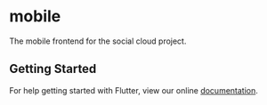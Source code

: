 # mobile

The mobile frontend for the social cloud project.

## Getting Started

For help getting started with Flutter, view our online
[documentation](https://flutter.io/).
